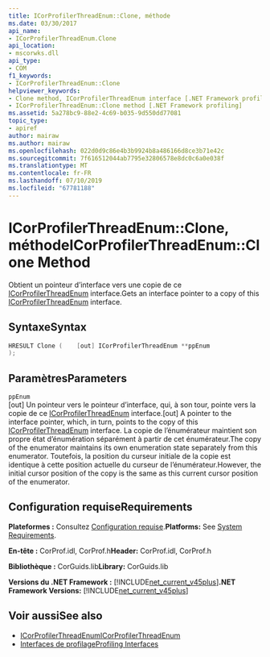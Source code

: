 ```yaml
---
title: ICorProfilerThreadEnum::Clone, méthode
ms.date: 03/30/2017
api_name:
- ICorProfilerThreadEnum.Clone
api_location:
- mscorwks.dll
api_type:
- COM
f1_keywords:
- ICorProfilerThreadEnum::Clone
helpviewer_keywords:
- Clone method, ICorProfilerThreadEnum interface [.NET Framework profiling]
- ICorProfilerThreadEnum::Clone method [.NET Framework profiling]
ms.assetid: 5a278bc9-88e2-4c69-b035-9d550dd77081
topic_type:
- apiref
author: mairaw
ms.author: mairaw
ms.openlocfilehash: 022d0d9c86e4b3b9924b8a486166d8ce3b71e42c
ms.sourcegitcommit: 7f616512044ab7795e32806578e8dc0c6a0e038f
ms.translationtype: MT
ms.contentlocale: fr-FR
ms.lasthandoff: 07/10/2019
ms.locfileid: "67781188"
---
```

# <a name="icorprofilerthreadenumclone-method"></a><span data-ttu-id="2e53d-102">ICorProfilerThreadEnum::Clone, méthode</span><span class="sxs-lookup"><span data-stu-id="2e53d-102">ICorProfilerThreadEnum::Clone Method</span></span>
<span data-ttu-id="2e53d-103">Obtient un pointeur d’interface vers une copie de ce [ICorProfilerThreadEnum](../../../../docs/framework/unmanaged-api/profiling/icorprofilerthreadenum-interface.md) interface.</span><span class="sxs-lookup"><span data-stu-id="2e53d-103">Gets an interface pointer to a copy of this [ICorProfilerThreadEnum](../../../../docs/framework/unmanaged-api/profiling/icorprofilerthreadenum-interface.md) interface.</span></span>  
  
## <a name="syntax"></a><span data-ttu-id="2e53d-104">Syntaxe</span><span class="sxs-lookup"><span data-stu-id="2e53d-104">Syntax</span></span>  
  
```cpp  
HRESULT Clone (    [out] ICorProfilerThreadEnum **ppEnum  
);  
```  
  
## <a name="parameters"></a><span data-ttu-id="2e53d-105">Paramètres</span><span class="sxs-lookup"><span data-stu-id="2e53d-105">Parameters</span></span>  
 `ppEnum`  
 <span data-ttu-id="2e53d-106">[out] Un pointeur vers le pointeur d’interface, qui, à son tour, pointe vers la copie de ce [ICorProfilerThreadEnum](../../../../docs/framework/unmanaged-api/profiling/icorprofilerthreadenum-interface.md) interface.</span><span class="sxs-lookup"><span data-stu-id="2e53d-106">[out] A pointer to the interface pointer, which, in turn, points to the copy of this [ICorProfilerThreadEnum](../../../../docs/framework/unmanaged-api/profiling/icorprofilerthreadenum-interface.md) interface.</span></span> <span data-ttu-id="2e53d-107">La copie de l’énumérateur maintient son propre état d’énumération séparément à partir de cet énumérateur.</span><span class="sxs-lookup"><span data-stu-id="2e53d-107">The copy of the enumerator maintains its own enumeration state separately from this enumerator.</span></span> <span data-ttu-id="2e53d-108">Toutefois, la position du curseur initiale de la copie est identique à cette position actuelle du curseur de l’énumérateur.</span><span class="sxs-lookup"><span data-stu-id="2e53d-108">However, the initial cursor position of the copy is the same as this current cursor position of the enumerator.</span></span>  
  
## <a name="requirements"></a><span data-ttu-id="2e53d-109">Configuration requise</span><span class="sxs-lookup"><span data-stu-id="2e53d-109">Requirements</span></span>  
 <span data-ttu-id="2e53d-110">**Plateformes :** Consultez [Configuration requise](../../../../docs/framework/get-started/system-requirements.md).</span><span class="sxs-lookup"><span data-stu-id="2e53d-110">**Platforms:** See [System Requirements](../../../../docs/framework/get-started/system-requirements.md).</span></span>  
  
 <span data-ttu-id="2e53d-111">**En-tête :** CorProf.idl, CorProf.h</span><span class="sxs-lookup"><span data-stu-id="2e53d-111">**Header:** CorProf.idl, CorProf.h</span></span>  
  
 <span data-ttu-id="2e53d-112">**Bibliothèque :** CorGuids.lib</span><span class="sxs-lookup"><span data-stu-id="2e53d-112">**Library:** CorGuids.lib</span></span>  
  
 <span data-ttu-id="2e53d-113">**Versions du .NET Framework :** [!INCLUDE[net_current_v45plus](../../../../includes/net-current-v45plus-md.md)]</span><span class="sxs-lookup"><span data-stu-id="2e53d-113">**.NET Framework Versions:** [!INCLUDE[net_current_v45plus](../../../../includes/net-current-v45plus-md.md)]</span></span>  
  
## <a name="see-also"></a><span data-ttu-id="2e53d-114">Voir aussi</span><span class="sxs-lookup"><span data-stu-id="2e53d-114">See also</span></span>

- [<span data-ttu-id="2e53d-115">ICorProfilerThreadEnum</span><span class="sxs-lookup"><span data-stu-id="2e53d-115">ICorProfilerThreadEnum</span></span>](../../../../docs/framework/unmanaged-api/profiling/icorprofilerthreadenum-interface.md)
- [<span data-ttu-id="2e53d-116">Interfaces de profilage</span><span class="sxs-lookup"><span data-stu-id="2e53d-116">Profiling Interfaces</span></span>](../../../../docs/framework/unmanaged-api/profiling/profiling-interfaces.md)
